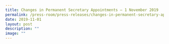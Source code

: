 ```yaml
---
title: Changes in Permanent Secretary Appointments – 1 November 2019
permalink: /press-room/press-releases/changes-in-permanent-secretary-appointments-1-november-2019/
date: 2019-11-01
layout: post
description: ""
image: ""
---
```

